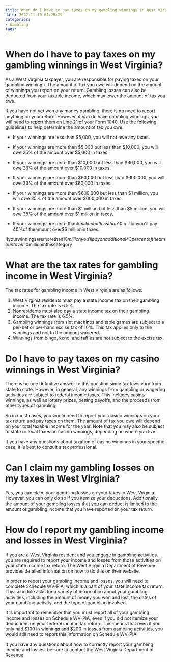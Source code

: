 ```yaml
---
title: When do I have to pay taxes on my gambling winnings in West Virginia
date: 2022-11-16 02:28:29
categories:
- Gambling
tags:
---
```



#  When do I have to pay taxes on my gambling winnings in West Virginia?

As a West Virginia taxpayer, you are responsible for paying taxes on your gambling winnings. The amount of tax you owe will depend on the amount of winnings you report on your return. Gambling losses can also be deducted from your taxable income, which may lower the amount of tax you owe.

If you have not yet won any money gambling, there is no need to report anything on your return. However, if you do have gambling winnings, you will need to report them on Line 21 of your Form 1040. Use the following guidelines to help determine the amount of tax you owe:

- If your winnings are less than $5,000, you will not owe any taxes.

- If your winnings are more than $5,000 but less than $10,000, you will owe 25% of the amount over $5,000 in taxes.

- If your winnings are more than $10,000 but less than $60,000, you will owe 28% of the amount over $10,000 in taxes.

- If your winnings are more than $60,000 but less than $600,000, you will owe 33% of the amount over $60,000 in taxes.

- If your winnings are more than $600,000 but less than $1 million, you will owe 35% of the amount over $600,000 in taxes.

- If your winnings are more than $1 million but less than $5 million, you will owe 38% of the amount over $1 million in taxes.

- If your winnings are more than$5 million but less than$10 millionyou'll pay 40%of theamount over$5 millionin taxes.

Ifyourwinningsaremorethan$10millionyou'llpayanadditional43percentoftheamountover$10millioninthiscategory

#  What are the tax rates for gambling income in West Virginia?

The tax rates for gambling income in West Virginia are as follows:

1) West Virginia residents must pay a state income tax on their gambling income. The tax rate is 6.5%.
2) Nonresidents must also pay a state income tax on their gambling income. The tax rate is 6.5%.
3) Gambling winnings from slot machines and table games are subject to a per-bet or per-hand excise tax of 10%. This tax applies only to the winnings and not to the amount wagered.
4) Winnings from bingo, keno, and raffles are not subject to the excise tax.

#  Do I have to pay taxes on my casino winnings in West Virginia?

There is no one definitive answer to this question since tax laws vary from state to state. However, in general, any winnings from gambling or wagering activities are subject to federal income taxes. This includes casino winnings, as well as lottery prizes, betting payoffs, and the proceeds from other types of gambling.

So in most cases, you would need to report your casino winnings on your tax return and pay taxes on them. The amount of tax you owe will depend on your total taxable income for the year. Note that you may also be subject to state or local taxes on casino winnings, depending on where you live.

If you have any questions about taxation of casino winnings in your specific case, it is best to consult a tax professional.

#  Can I claim my gambling losses on my taxes in West Virginia?

Yes, you can claim your gambling losses on your taxes in West Virginia. However, you can only do so if you itemize your deductions. Additionally, the amount of your gambling losses that you can deduct is limited to the amount of gambling income that you have reported on your tax return.

#  How do I report my gambling income and losses in West Virginia?

If you are a West Virginia resident and you engage in gambling activities, you are required to report your income and losses from those activities on your state income tax return. The West Virginia Department of Revenue provides detailed information on how to do this on their website.

In order to report your gambling income and losses, you will need to complete Schedule WV-PIA, which is a part of your state income tax return. This schedule asks for a variety of information about your gambling activities, including the amount of money you won and lost, the dates of your gambling activity, and the type of gambling involved.

It is important to remember that you must report all of your gambling income and losses on Schedule WV-PIA, even if you did not itemize your deductions on your federal income tax return. This means that even if you only had $100 in winnings and $200 in losses from gambling activities, you would still need to report this information on Schedule WV-PIA.

If you have any questions about how to correctly report your gambling income and losses, be sure to contact the West Virginia Department of Revenue.